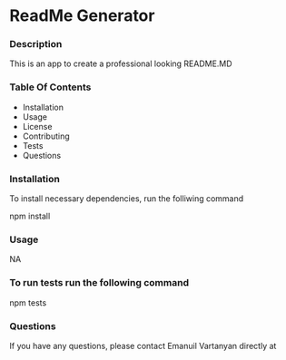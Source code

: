  

ReadMe Generator
================

### Description

This is an app to create a professional looking README.MD

### Table Of Contents

*   Installation
*   Usage
*   License
*   Contributing
*   Tests
*   Questions

### Installation

To install necessary dependencies, run the folliwing command

npm install

### Usage

NA

### To run tests run the following command

npm tests

### Questions

If you have any questions, please contact Emanuil Vartanyan directly at